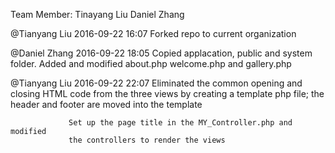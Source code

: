 Team Member: Tinayang Liu
             Daniel Zhang
             
@Tianyang Liu
2016-09-22 16:07 Forked repo to current organization

@Daniel Zhang
2016-09-22 18:05 Copied applacation, public and system folder. 
                 Added and modified about.php welcome.php and gallery.php

@Tianyang Liu
2016-09-22 22:07 Eliminated the common opening and closing HTML code from the 
                 three views by creating a template php file; the header and 
                 footer are moved into the template

                 Set up the page title in the MY_Controller.php and modified
                 the controllers to render the views
